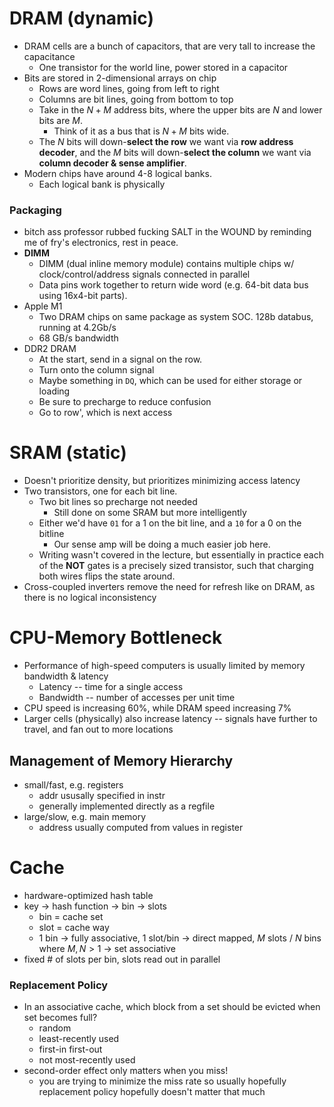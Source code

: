 # DRAM (dynamic)
- DRAM cells are a bunch of capacitors, that are very tall to increase the capacitance
	- One transistor for the world line, power stored in a capacitor
- Bits are stored in 2-dimensional arrays on chip
	- Rows are word lines, going from left to right
	- Columns are bit lines, going from bottom to top
	- Take in the $N+M$ address bits, where the upper bits are $N$ and lower bits are $M$.
		- Think of it as a bus that is $N+M$ bits wide.
	- The $N$ bits will down-**select the row** we want via **row address decoder**, and the $M$ bits will down-**select the column** we want via **column decoder & sense amplifier**.
- Modern chips have around 4-8 logical banks.
	- Each logical bank is physically 
### Packaging
* bitch ass professor rubbed fucking SALT in the WOUND by reminding me of fry's electronics, rest in peace.
* **DIMM**
	* DIMM (dual inline memory module) contains multiple chips w/ clock/control/address signals connected in parallel
	* Data pins work together to return wide word (e.g. 64-bit data bus using 16x4-bit parts).
* Apple M1
	* Two DRAM chips on same package as system SOC. 128b databus, running at 4.2Gb/s
	* 68 GB/s bandwidth
* DDR2 DRAM
	* At the start, send in a signal on the row. 
	* Turn onto the column signal
	* Maybe something in `DQ`, which can be used for either storage or loading
	* Be sure to precharge to reduce confusion
	* Go to row', which is next access
# SRAM (static)
- Doesn't prioritize density, but prioritizes minimizing access latency
- Two transistors, one for each bit line.
	- Two bit lines so precharge not needed
		- Still done on some SRAM but more intelligently
	- Either we'd have `01` for a 1 on the bit line, and a `10` for a 0 on the bitline
		- Our sense amp will be doing a much easier job here.
	- Writing wasn't covered in the lecture, but essentially in practice each of the **NOT** gates is a precisely sized transistor, such that charging both wires flips the state around.
- Cross-coupled inverters remove the need for refresh like on DRAM, as there is no logical inconsistency
# CPU-Memory Bottleneck
* Performance of high-speed computers is usually limited by memory bandwidth & latency
	* Latency -- time for a single access
	* Bandwidth -- number of accesses per unit time
* CPU speed is increasing 60%, while DRAM speed increasing 7%
* Larger cells (physically) also increase latency -- signals have further to travel, and fan out to more locations
## Management of Memory Hierarchy
- small/fast, e.g. registers
	- addr ususally specified in instr
	- generally implemented directly as a regfile
- large/slow, e.g. main memory
	- address usually computed from values in register
# Cache
* hardware-optimized hash table
* key -> hash function -> bin -> slots
	* bin = cache set
	* slot = cache way
	* 1 bin -> fully associative, 1 slot/bin -> direct mapped, $M$ slots / $N$ bins where $M, N > 1$ -> set associative
* fixed # of slots per bin, slots read out in parallel
### Replacement Policy
- In an associative cache, which block from a set should be evicted when set becomes full?
	- random
	- least-recently used
	- first-in first-out
	- not most-recently used
- second-order effect only matters when you miss!
	- you are trying to minimize the miss rate so usually hopefully replacement policy hopefully doesn't matter that much